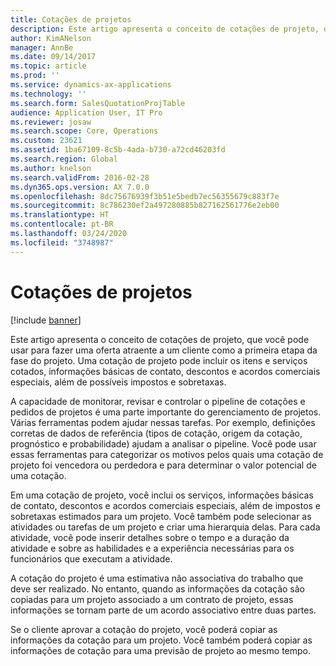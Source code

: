 ```yaml
---
title: Cotações de projetos
description: Este artigo apresenta o conceito de cotações de projeto, que você pode usar para fazer uma oferta atraente a um cliente como a primeira etapa da fase do projeto. Uma cotação de projeto pode incluir os itens e serviços cotados, informações básicas de contato, descontos e acordos comerciais especiais, além de possíveis impostos e sobretaxas.
author: KimANelson
manager: AnnBe
ms.date: 09/14/2017
ms.topic: article
ms.prod: ''
ms.service: dynamics-ax-applications
ms.technology: ''
ms.search.form: SalesQuotationProjTable
audience: Application User, IT Pro
ms.reviewer: josaw
ms.search.scope: Core, Operations
ms.custom: 23621
ms.assetid: 1ba67109-8c5b-4ada-b730-a72cd46203fd
ms.search.region: Global
ms.author: knelson
ms.search.validFrom: 2016-02-28
ms.dyn365.ops.version: AX 7.0.0
ms.openlocfilehash: 8dc75676939f3b51e5bedb7ec56355679c883f7e
ms.sourcegitcommit: 8c786230ef2a497280885b827162561776e2eb00
ms.translationtype: HT
ms.contentlocale: pt-BR
ms.lasthandoff: 03/24/2020
ms.locfileid: "3748987"
---
```

# <a name="project-quotations"></a>Cotações de projetos

[!include [banner](../includes/banner.md)]

Este artigo apresenta o conceito de cotações de projeto, que você pode usar para fazer uma oferta atraente a um cliente como a primeira etapa da fase do projeto. Uma cotação de projeto pode incluir os itens e serviços cotados, informações básicas de contato, descontos e acordos comerciais especiais, além de possíveis impostos e sobretaxas. 

A capacidade de monitorar, revisar e controlar o pipeline de cotações e pedidos de projetos é uma parte importante do gerenciamento de projetos. Várias ferramentas podem ajudar nessas tarefas. Por exemplo, definições corretas de dados de referência (tipos de cotação, origem da cotação, prognóstico e probabilidade) ajudam a analisar o pipeline. Você pode usar essas ferramentas para categorizar os motivos pelos quais uma cotação de projeto foi vencedora ou perdedora e para determinar o valor potencial de uma cotação. 

Em uma cotação de projeto, você inclui os serviços, informações básicas de contato, descontos e acordos comerciais especiais, além de impostos e sobretaxas estimados para um projeto. Você também pode selecionar as atividades ou tarefas de um projeto e criar uma hierarquia delas. Para cada atividade, você pode inserir detalhes sobre o tempo e a duração da atividade e sobre as habilidades e a experiência necessárias para os funcionários que executam a atividade. 

A cotação do projeto é uma estimativa não associativa do trabalho que deve ser realizado. No entanto, quando as informações da cotação são copiadas para um projeto associado a um contrato de projeto, essas informações se tornam parte de um acordo associativo entre duas partes. 

Se o cliente aprovar a cotação do projeto, você poderá copiar as informações da cotação para um projeto. Você também poderá copiar as informações de cotação para uma previsão de projeto ao mesmo tempo.



